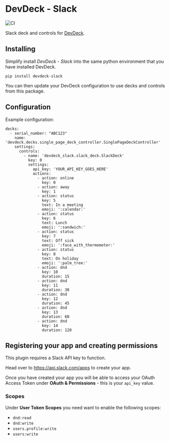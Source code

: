 # DevDeck - Slack
![CI](https://github.com/jamesridgway/devdeck-slack/workflows/CI/badge.svg?branch=main)

Slack deck and controls for  [DevDeck](https://github.com/jamesridgway/devdeck).

## Installing
Simplify install *DevDeck - Slack* into the same python environment that you have installed DevDeck.

    pip install devdeck-slack

You can then update your DevDeck configuration to use decks and controls from this package.

## Configuration

Example configuration:

    decks:
      - serial_number: "ABC123"
        name: 'devdeck.decks.single_page_deck_controller.SinglePageDeckController'
        settings:
          controls:
            - name: 'devdeck_slack.slack_deck.SlackDeck'
              key: 0
              settings:
                api_key: 'YOUR_API_KEY_GOES_HERE'
                actions:
                  - action: online
                    key: 0
                  - action: away
                    key: 1
                  - action: status
                    key: 5
                    text: In a meeting
                    emoji: ':calendar:'
                  - action: status
                    key: 6
                    text: Lunch
                    emoji: ':sandwich:'
                  - action: status
                    key: 7
                    text: Off sick
                    emoji: ':face_with_thermometer:'
                  - action: status
                    key: 8
                    text: On holiday
                    emoji: ':palm_tree:'
                  - action: dnd
                    key: 10
                    duration: 15
                  - action: dnd
                    key: 11
                    duration: 30
                  - action: dnd
                    key: 12
                    duration: 45
                  - action: dnd
                    key: 13
                    duration: 60
                  - action: dnd
                    key: 14
                    duration: 120


## Registering your app and creating permissions
This plugin requires a Slack API key to function.

Head over to https://api.slack.com/apps to create your app.

Once you have created your app you will be able to access your OAuth Access Token under **OAuth & Permissions** - this 
is your `api_key` value.

### Scopes
Under **User Token Scopes** you need want to enable the following scopes:

* `dnd:read`
* `dnd:write`
* `users.profile:write`
* `users:write`
